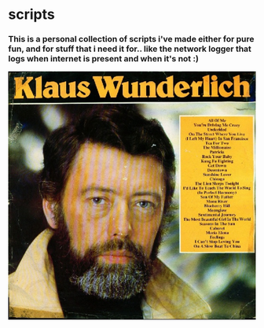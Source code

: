 scripts
=======

### This is a personal collection of scripts i've made either for pure fun, and for stuff that i need it for.. like the network logger that logs when internet is present and when it's not :)

![alt text](klaus.jpeg "Klaus Wunderlich")

